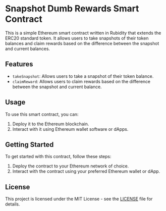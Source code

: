 # Snapshot Dumb Rewards Smart Contract

This is a simple Ethereum smart contract written in Rubidity that extends the ERC20 standard token. It allows users to take snapshots of their token balances and claim rewards based on the difference between the snapshot and current balances.

## Features

- `takeSnapshot`: Allows users to take a snapshot of their token balance.
- `claimReward`: Allows users to claim rewards based on the difference between the snapshot and current balance.

## Usage

To use this smart contract, you can:

1. Deploy it to the Ethereum blockchain.
2. Interact with it using Ethereum wallet software or dApps.

## Getting Started

To get started with this contract, follow these steps:

1. Deploy the contract to your Ethereum network of choice.
2. Interact with the contract using your preferred Ethereum wallet or dApp.

## License

This project is licensed under the MIT License - see the [LICENSE](LICENSE) file for details.
